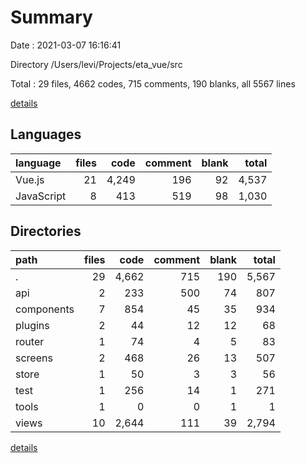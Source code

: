 # Summary

Date : 2021-03-07 16:16:41

Directory /Users/levi/Projects/eta_vue/src

Total : 29 files,  4662 codes, 715 comments, 190 blanks, all 5567 lines

[details](details.md)

## Languages
| language | files | code | comment | blank | total |
| :--- | ---: | ---: | ---: | ---: | ---: |
| Vue.js | 21 | 4,249 | 196 | 92 | 4,537 |
| JavaScript | 8 | 413 | 519 | 98 | 1,030 |

## Directories
| path | files | code | comment | blank | total |
| :--- | ---: | ---: | ---: | ---: | ---: |
| . | 29 | 4,662 | 715 | 190 | 5,567 |
| api | 2 | 233 | 500 | 74 | 807 |
| components | 7 | 854 | 45 | 35 | 934 |
| plugins | 2 | 44 | 12 | 12 | 68 |
| router | 1 | 74 | 4 | 5 | 83 |
| screens | 2 | 468 | 26 | 13 | 507 |
| store | 1 | 50 | 3 | 3 | 56 |
| test | 1 | 256 | 14 | 1 | 271 |
| tools | 1 | 0 | 0 | 1 | 1 |
| views | 10 | 2,644 | 111 | 39 | 2,794 |

[details](details.md)